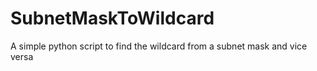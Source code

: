 # SubnetMaskToWildcard
A simple python script to find the wildcard from a subnet mask and vice versa 
